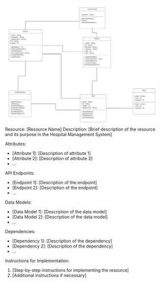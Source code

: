 ![ER Diagram](Blankdiagram.jpeg)
Resource: [Resource Name]
Description: [Brief description of the resource and its purpose in the Hospital Management System]

Attributes:
- [Attribute 1]: [Description of attribute 1]
- [Attribute 2]: [Description of attribute 2]
- ...

API Endpoints:
- [Endpoint 1]: [Description of the endpoint]
- [Endpoint 2]: [Description of the endpoint]
- ...

Data Models:
- [Data Model 1]: [Description of the data model]
- [Data Model 2]: [Description of the data model]
- ...

Dependencies:
- [Dependency 1]: [Description of the dependency]
- [Dependency 2]: [Description of the dependency]
- ...

Instructions for Implementation:
1. [Step-by-step instructions for implementing the resource]
2. [Additional instructions if necessary]
